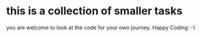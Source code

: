 #  this is a collection of smaller tasks
you are welcome to look at the code for your own journey.
Happy Coding :-)
